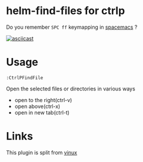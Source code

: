 # helm-find-files for ctrlp

Do you remember `SPC ff` keymapping in [spacemacs](https://github.com/syl20bnr/spacemacs) ?

[![asciicast](https://asciinema.org/a/zQGgv22DzBHZIb7dzy62WUVYv.png)](https://asciinema.org/a/zQGgv22DzBHZIb7dzy62WUVYv)

# Usage

```vim
:CtrlPFindFile
```

Open the selected files or directories in various ways 

* open to the right(ctrl-v)
* open above(ctrl-x)
* open in new tab(ctrl-t)

# Links

This plugin is split from [vinux](https://github.com/tracyone/vinux)
